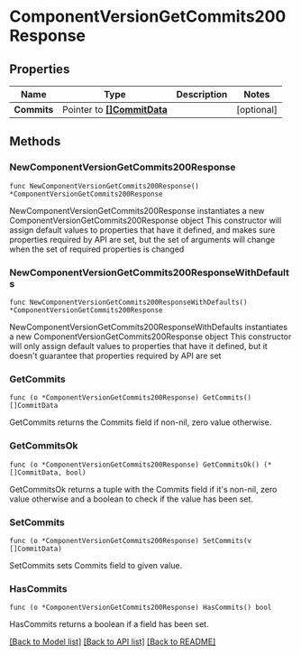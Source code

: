 # ComponentVersionGetCommits200Response

## Properties

Name | Type | Description | Notes
------------ | ------------- | ------------- | -------------
**Commits** | Pointer to [**[]CommitData**](CommitData.md) |  | [optional] 

## Methods

### NewComponentVersionGetCommits200Response

`func NewComponentVersionGetCommits200Response() *ComponentVersionGetCommits200Response`

NewComponentVersionGetCommits200Response instantiates a new ComponentVersionGetCommits200Response object
This constructor will assign default values to properties that have it defined,
and makes sure properties required by API are set, but the set of arguments
will change when the set of required properties is changed

### NewComponentVersionGetCommits200ResponseWithDefaults

`func NewComponentVersionGetCommits200ResponseWithDefaults() *ComponentVersionGetCommits200Response`

NewComponentVersionGetCommits200ResponseWithDefaults instantiates a new ComponentVersionGetCommits200Response object
This constructor will only assign default values to properties that have it defined,
but it doesn't guarantee that properties required by API are set

### GetCommits

`func (o *ComponentVersionGetCommits200Response) GetCommits() []CommitData`

GetCommits returns the Commits field if non-nil, zero value otherwise.

### GetCommitsOk

`func (o *ComponentVersionGetCommits200Response) GetCommitsOk() (*[]CommitData, bool)`

GetCommitsOk returns a tuple with the Commits field if it's non-nil, zero value otherwise
and a boolean to check if the value has been set.

### SetCommits

`func (o *ComponentVersionGetCommits200Response) SetCommits(v []CommitData)`

SetCommits sets Commits field to given value.

### HasCommits

`func (o *ComponentVersionGetCommits200Response) HasCommits() bool`

HasCommits returns a boolean if a field has been set.


[[Back to Model list]](../README.md#documentation-for-models) [[Back to API list]](../README.md#documentation-for-api-endpoints) [[Back to README]](../README.md)


